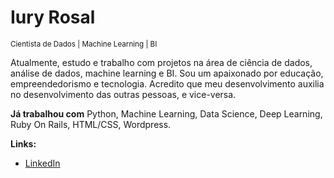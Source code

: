 # Iury Rosal
<sub>Cientista de Dados | Machine Learning | BI</sub>

Atualmente, estudo e trabalho com projetos na área de ciência de dados, análise de dados, machine learning e BI. Sou um apaixonado por educação, empreendedorismo e tecnologia. Acredito que meu desenvolvimento auxilia no desenvolvimento das outras pessoas, e vice-versa.

**Já trabalhou com** Python, Machine Learning, Data Science, Deep Learning, Ruby On Rails, HTML/CSS, Wordpress.

**Links:**
* [LinkedIn](https://www.linkedin.com/in/iuryrosal/)




